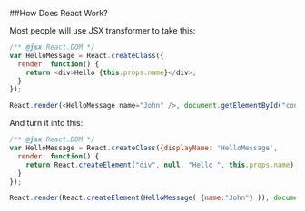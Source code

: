 ##How Does React Work?

Most people will use JSX transformer to take this:

```javascript
/** @jsx React.DOM */
var HelloMessage = React.createClass({
  render: function() {
    return <div>Hello {this.props.name}</div>;
  }
});

React.render(<HelloMessage name="John" />, document.getElementById("container"));
```
<!-- .element: class="fragment" data-fragment-index="2" -->

And turn it into this: <!-- .element: class="fragment" data-fragment-index="4" -->

```javascript
/** @jsx React.DOM */
var HelloMessage = React.createClass({displayName: 'HelloMessage',
  render: function() {
    return React.createElement("div", null, "Hello ", this.props.name);
  }
});

React.render(React.createElement(HelloMessage( {name:"John"} )), document.getElementById("container"));
```
<!-- .element: class="fragment" data-fragment-index="4" -->

